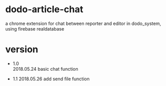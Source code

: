 # dodo-article-chat
a chrome extension for chat between reporter and editor in dodo_system, using firebase realdatabase


# version 

- 1.0  
    2018.05.24
    basic chat function

- 1.1 
    2018.05.26
    add send file function

